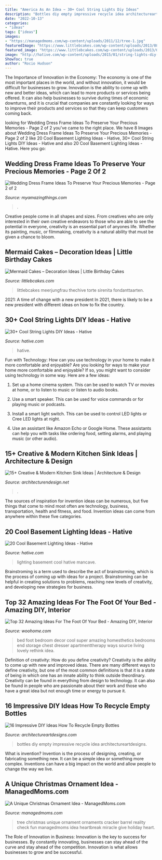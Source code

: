 ```yaml
---
title: "America As An Idea ~ 30+ Cool String Lights Diy Ideas"
description: "Bottles diy empty impressive recycle idea architectureartdesigns"
date: "2022-10-13"
categories:
- "ideas"
tags: ["ideas"]
images:
- "https://managedmoms.com/wp-content/uploads/2011/12/tree-1.jpg"
featuredImage: "https://www.littlebcakes.com/wp-content/uploads/2013/08/Mermaid-Cakes.jpg"
featured_image: "https://www.littlebcakes.com/wp-content/uploads/2013/08/Mermaid-Cakes.jpg"
image: "http://hative.com/wp-content/uploads/2015/01/string-lights-diy-ideas/15-string-lights-diy-ideas.jpg"
ShowToc: true
author: "Rocio Hudson"
---
```



The Importance of Innovation in the Economy:
The economy is one of the most important places in the world, and without innovation, it would be difficult for businesses to grow. Innovation is the ability to come up with new and better ideas, which can lead to more products or services being offered. It can also help businesses to survive during times of economic downturns, and it is crucial that companies are constantly looking for ways to improve their products and services so that they can keep customers coming back.

	

		
looking for Wedding Dress Frame Ideas To Preserve Your Precious Memories - Page 2 of 2 you've came to the right place. We have 8 Images about Wedding Dress Frame Ideas To Preserve Your Precious Memories - Page 2 of 2 like 20 Cool Basement Lighting Ideas - Hative, 30+ Cool String Lights DIY Ideas - Hative and also 20 Cool Basement Lighting Ideas - Hative. Here you go:
		
    
## Wedding Dress Frame Ideas To Preserve Your Precious Memories - Page 2 Of 2

<img loading=lazy src="https://myamazingthings.com/wp-content/uploads/2017/11/wedding-dress-display-8-.jpg" onerror="this.onerror=null;this.src='https://tse2.mm.bing.net/th?id=OIP.jECBXxdJti9Q5dkM-i7vkwHaLJ&amp;pid=15.1';" alt="Wedding Dress Frame Ideas To Preserve Your Precious Memories - Page 2 of 2">

_Source: myamazingthings.com_

>. 

	

Creative people come in all shapes and sizes. From creatives who are only interested in their own creative endeavors to those who are able to see the potential in everyone, creativity is an essential part of anyones life. Whether its painting, music, or filmmaking, creativity is a natural ability that must be given a chance to bloom.

    
## Mermaid Cakes – Decoration Ideas | Little Birthday Cakes

<img loading=lazy src="https://www.littlebcakes.com/wp-content/uploads/2013/08/Mermaid-Cakes.jpg" onerror="this.onerror=null;this.src='https://tse2.mm.bing.net/th?id=OIP.Q0oSX9LkHlPj5b2IiLa0FwHaNI&amp;pid=15.1';" alt="Mermaid Cakes – Decoration Ideas | Little Birthday Cakes">

_Source: littlebcakes.com_

>littlebcakes meerjungfrau thechive torte sirenita fondanttaarten. 

	

2021: A time of change with a new president
In 2021, there is likely to be a new president with different ideas on how to fix the country.

    
## 30+ Cool String Lights DIY Ideas - Hative

<img loading=lazy src="http://hative.com/wp-content/uploads/2015/01/string-lights-diy-ideas/15-string-lights-diy-ideas.jpg" onerror="this.onerror=null;this.src='https://tse3.mm.bing.net/th?id=OIP.8_MbPe9P1zdsin5ir-VOTQHaJ3&amp;pid=15.1';" alt="30+ Cool String Lights DIY Ideas - Hative">

_Source: hative.com_

>hative. 

	

Fun with Technology: How can you use technology in your home to make it more comfortable and enjoyable?
Are you looking for ways to make your home more comfortable and enjoyable? If so, you might want to consider using technology in some way. Here are a few ideas:
1. Set up a home cinema system. This can be used to watch TV or movies at home, or to listen to music or listen to audio books.

2. Use a smart speaker. This can be used for voice commands or for playing music or podcasts.

3. Install a smart light switch. This can be used to control LED lights or Cree LED lights at night.

4. Use an assistant like Amazon Echo or Google Home. These assistants can help you with tasks like ordering food, setting alarms, and playing music (or other audio).

    
## 15+ Creative &amp; Modern Kitchen Sink Ideas | Architecture &amp; Design

<img loading=lazy src="https://cdn.architecturendesign.net/wp-content/uploads/2015/08/AD-Creative-Modern-Kitchen-Sink-Ideas-09.jpg" onerror="this.onerror=null;this.src='https://tse4.mm.bing.net/th?id=OIP.Fx8z1IFagmnAMomeBRsZ1AHaMW&amp;pid=15.1';" alt="15+ Creative &amp; Modern Kitchen Sink Ideas | Architecture &amp; Design">

_Source: architecturendesign.net_

>. 

	

The sources of inspiration for invention ideas can be numerous, but five things that come to mind most often are technology, business, transportation, health and fitness, and food. Invention ideas can come from anywhere within these five categories.

    
## 20 Cool Basement Lighting Ideas - Hative

<img loading=lazy src="http://hative.com/wp-content/uploads/2014/05/basement-lighting-ideas/17-mancave-lighting.jpg" onerror="this.onerror=null;this.src='https://tse2.mm.bing.net/th?id=OIP.Lv5P2XWwy28z3Ls7FBCDywHaJ4&amp;pid=15.1';" alt="20 Cool Basement Lighting Ideas - Hative">

_Source: hative.com_

>lighting basement cool hative mancave. 

	

Brainstroming is a term used to describe the act of brainstorming, which is the process of coming up with ideas for a project. Brainstroming can be helpful in creating solutions to problems, reaching new levels of creativity, and developing new strategies for business.

    
## Top 32 Amazing Ideas For The Foot Of Your Bed - Amazing DIY, Interior

<img loading=lazy src="http://www.woohome.com/wp-content/uploads/2016/01/foot-of-the-bed-28.jpg" onerror="this.onerror=null;this.src='https://tse3.mm.bing.net/th?id=OIP.0f2vg9W3aRAYHaXthk3ZiQHaKB&amp;pid=15.1';" alt="Top 32 Amazing Ideas For The Foot Of Your Bed - Amazing DIY, Interior">

_Source: woohome.com_

>bed foot bedroom decor cool super amazing homesthetics bedrooms end storage chest dresser apartmenttherapy ways source living lovely rethink idea. 

	

Definition of creativity: How do you define creativity?
Creativity is the ability to come up with new and improved ideas. There are many different ways to define creativity, but one of the most common definitions is that it is a state of being in which one has an innate ability to think outside theordinary. Creativity can be found in everything from design to technology. It can also be found in people who are passionate about their work and those who have a great idea but not enough time or energy to pursue it.

    
## 16 Impressive DIY Ideas How To Recycle Empty Bottles

<img loading=lazy src="https://www.architectureartdesigns.com/wp-content/uploads/2013/03/decoration-bottles-diy-ArchitectureArtDesigns-7.jpg" onerror="this.onerror=null;this.src='https://tse3.mm.bing.net/th?id=OIP.jMRhcDaSHdLdfuWguAqdRgHaJ6&amp;pid=15.1';" alt="16 Impressive DIY Ideas How To Recycle Empty Bottles">

_Source: architectureartdesigns.com_

>bottles diy empty impressive recycle idea architectureartdesigns. 

	

What is invention?
Invention is the process of designing, creating, or fabricating something new. It can be a simple idea or something more complex. Inventions can have a big impact on the world and allow people to change the way we live.

    
## A Unique Christmas Ornament Idea - ManagedMoms.com

<img loading=lazy src="https://managedmoms.com/wp-content/uploads/2011/12/tree-1.jpg" onerror="this.onerror=null;this.src='https://tse3.mm.bing.net/th?id=OIP.PZ2d6HoF2ueRv44G0c62bgHaPV&amp;pid=15.1';" alt="A Unique Christmas Ornament Idea - ManagedMoms.com">

_Source: managedmoms.com_

>tree christmas unique ornament ornaments cracker barrel reality check fun managedmoms idea heartbreak miracle give holiday heart. 

	

The Role of Innovation in Business:
Innovation is the key to success for businesses. By constantly innovating, businesses can stay ahead of the curve and stay ahead of the competition. Innovation is what allows businesses to grow and be successful.

